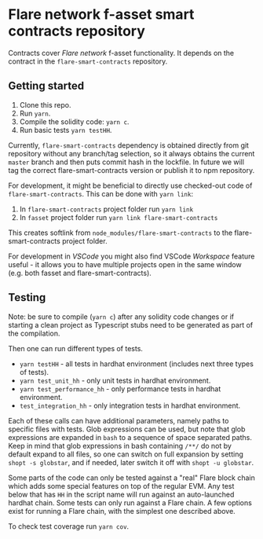 # Flare network f-asset smart contracts repository

Contracts cover *Flare network* f-asset functionality. It depends on the contract in the `flare-smart-contracts` repository.

## Getting started

1. Clone this repo.
2. Run `yarn`.
3. Compile the solidity code: `yarn c`.
4. Run basic tests `yarn testHH`.

Currently, `flare-smart-contracts` dependency is obtained directly from git repository without any branch/tag selection, so it always obtains the current `master` branch and then puts commit hash in the lockfile. In future we will tag the correct flare-smart-contracts version or publish it to npm repository.

For development, it might be beneficial to directly use checked-out code of `flare-smart-contracts`. This can be done with `yarn link`:

1. In `flare-smart-contracts` project folder run `yarn link`
2. In `fasset` project folder run `yarn link flare-smart-contracts`

This creates softlink from `node_modules/flare-smart-contracts` to the flare-smart-contracts project folder.

For development in *VSCode* you might also find VSCode *Workspace* feature useful - it allows you to have multiple projects open in the same window (e.g. both fasset and flare-smart-contracts).

## Testing

Note: be sure to compile (`yarn c`) after any solidity code changes or if starting a clean project as Typescript stubs need to be generated as part of the compilation. 

Then one can run different types of tests.

- `yarn testHH` - all tests in hardhat environment (includes next three types of tests).
- `yarn test_unit_hh` - only unit tests in hardhat environment.
- `yarn test_performance_hh` - only performance tests in hardhat environment.
- `test_integration_hh` - only integration tests in hardhat environment.

Each of these calls can have additional parameters, namely paths to specific files with tests. Glob expressions can be used, but note that glob expressions are expanded in `bash` to a sequence of space separated paths. Keep in mind that glob expressions in bash containing `/**/` do not by default expand to all files, so one can switch on full expansion by setting `shopt -s globstar`, and if needed, later switch it off with `shopt -u globstar`.

Some parts of the code can only be tested against a "real" Flare block chain which adds some special features on top of the regular EVM. Any test below that has `HH` in the script name will run against an auto-launched hardhat chain. Some tests can only run against a Flare chain.
A few options exist for running a Flare chain, with the simplest one described above.

To check test coverage run `yarn cov`.
